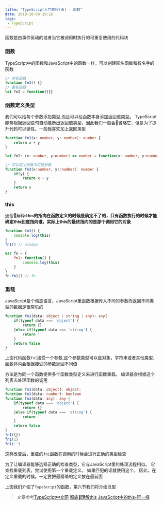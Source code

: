```yaml
---
title: "TypeScript入门教程(五) - 函数"
date: 2018-10-08 19:29
tags:
 - TypeScript
---
```

函数是由事件驱动的或者当它被调用时执行的可重复使用的代码块
<!--more-->

### 函数
TypeScript中的函数和JavaScript中的函数一样，可以创建匿名函数和有名字的函数

```typescript
// 命名函数
function fn1() {}
// 匿名函数
let fn2 = function(){}
```

### 函数定义类型

我们可以给每个参数添加类型,而且可以给函数本身添加返回值类型。 TypeScript能够根据返回语句自动推断出返回值类型，因此我们一般会省略它，但是为了提升代码可以读性，一般我喜欢加上返回类型

```typescript
function fn1(x: number, y: number): number {
    return x + y
}

let fn2: (x: number, y:number) => number = function(x: number, y:number):number{ return x + y}

// 可以定义参数为可选参数
function fn3(x:number, y?:number): number {
    if(y) {
        return x + y 
    }
    return x
}
```

### this

通俗解释:**this的指向在函数定义的时候是确定不了的，只有函数执行的时候才能确定this到底指向谁，实际上this的最终指向的是那个调用它的对象**

```javascript
function fn1() {
    console.log(this)
}
fn1() // window

var fn = {
    fn1: function() {
        console.log(this)
    }
}
fn.fn1() // fn
```

### 重载

JavaScript是个动态语言，JavaScript里函数根据传入不同的参数而返回不同类型的数据是很常见的

```typescript
function fn1(data: object | string | any): any{
    if(typeof data === 'object') {
        return {}
    }else if(typeof data === 'string') {
        return ''
    }
    return false
}
```
上面代码函数`fn1`接受一个参数,这个参数类型可以是对象，字符串或者其他类型，函数体内会根据接受的参数返回不同值


方法是为同一个函数提供多个函数类型定义来进行函数重载。 编译器会根据这个列表去处理函数的调用

```typescript
function fn1(data: object): object;
function fn1(data: number): boolean
function fn1(data: any): any {
    if(typeof data === 'object') {
        return {}
    }else if(typeof data === 'string') {
        return ''
    }
    return false
}
fn1({})
fn1(1)
fn1('')
```
这样改变后，重载的`fn1`函数在调用的时候会进行正确的类型检查

为了让编译器能够选择正确的检查类型，它与JavaScript里的处理流程相似。 它查找重载列表，尝试使用第一个重载定义。 如果匹配的话就使用这个。 因此，在定义重载的时候，一定要把最精确的定义放在最前面


上面我们介绍了`TypeScript`的函数，第六节我们将介绍泛型

> 文章参考[TypeScript中文网](https://www.tslang.cn/docs/handbook/variable-declarations.html) 
[彻底理解this](https://www.cnblogs.com/pssp/p/5216085.html)
[JavaScript中的this-阮一峰](http://www.ruanyifeng.com/blog/2010/04/using_this_keyword_in_javascript.html)


